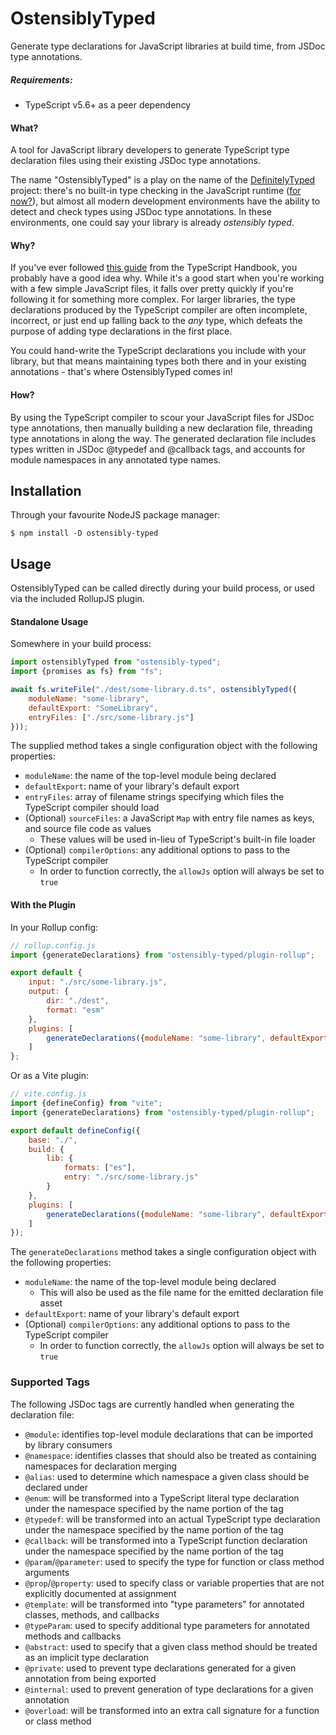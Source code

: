 # OstensiblyTyped

Generate type declarations for JavaScript libraries at build time, from JSDoc type annotations.

##### Requirements:
* TypeScript v5.6+ as a peer dependency

#### What?

A tool for JavaScript library developers to generate TypeScript type declaration files using their existing JSDoc type annotations.

The name "OstensiblyTyped" is a play on the name of the [DefinitelyTyped](https://definitelytyped.org/) project: there's no built-in type checking in the JavaScript runtime ([for now?](https://github.com/tc39/proposal-type-annotations)),
but almost all modern development environments have the ability to detect and check types using JSDoc type annotations.
In these environments, one could say your library is already _ostensibly typed_.

#### Why?

If you've ever followed [this guide](https://www.typescriptlang.org/docs/handbook/declaration-files/dts-from-js.html) from the TypeScript Handbook, you probably have a good idea why.
While it's a good start when you're working with a few simple JavaScript files, it falls over pretty quickly if you're following it for something more complex.
For larger libraries, the type declarations produced by the TypeScript compiler are often incomplete, incorrect, or just end up falling back to the _any_ type, which defeats the purpose of adding type declarations in the first place.

You could hand-write the TypeScript declarations you include with your library, but that means maintaining types both there and in your existing annotations - that's where OstensiblyTyped comes in!

#### How?

By using the TypeScript compiler to scour your JavaScript files for JSDoc type annotations, then manually building a new declaration file, threading type annotations in along the way.
The generated declaration file includes types written in JSDoc @typedef and @callback tags, and accounts for module namespaces in any annotated type names. 

## Installation

Through your favourite NodeJS package manager:

```
$ npm install -D ostensibly-typed
```

## Usage

OstensiblyTyped can be called directly during your build process, or used via the included RollupJS plugin.

#### Standalone Usage

Somewhere in your build process:

```js
import ostensiblyTyped from "ostensibly-typed";
import {promises as fs} from "fs";

await fs.writeFile("./dest/some-library.d.ts", ostensiblyTyped({
    moduleName: "some-library", 
    defaultExport: "SomeLibrary",
    entryFiles: ["./src/some-library.js"]
}));
```

The supplied method takes a single configuration object with the following properties:
* `moduleName`: the name of the top-level module being declared
* `defaultExport`: name of your library's default export
* `entryFiles`: array of filename strings specifying which files the TypeScript compiler should load
* (Optional) `sourceFiles`: a JavaScript `Map` with entry file names as keys, and source file code as values
  * These values will be used in-lieu of TypeScript's built-in file loader
* (Optional) `compilerOptions`: any additional options to pass to the TypeScript compiler
  * In order to function correctly, the `allowJs` option will always be set to `true`

#### With the Plugin

In your Rollup config:

```js
// rollup.config.js
import {generateDeclarations} from "ostensibly-typed/plugin-rollup";

export default {
    input: "./src/some-library.js",
    output: {
        dir: "./dest",
        format: "esm"
    },
    plugins: [
        generateDeclarations({moduleName: "some-library", defaultExport: "SomeLibrary"})
    ]
};
```

Or as a Vite plugin:

```js
// vite.config.js
import {defineConfig} from "vite";
import {generateDeclarations} from "ostensibly-typed/plugin-rollup";

export default defineConfig({
    base: "./",
    build: {
        lib: {
            formats: ["es"],
            entry: "./src/some-library.js"
        }
    },
    plugins: [
        generateDeclarations({moduleName: "some-library", defaultExport: "SomeLibrary"})
    ]
});
```

The `generateDeclarations` method takes a single configuration object with the following properties:
* `moduleName`: the name of the top-level module being declared
  * This will also be used as the file name for the emitted declaration file asset
* `defaultExport`: name of your library's default export
* (Optional) `compilerOptions`: any additional options to pass to the TypeScript compiler
  * In order to function correctly, the `allowJs` option will always be set to `true`

### Supported Tags

The following JSDoc tags are currently handled when generating the declaration file:
* `@module`: identifies top-level module declarations that can be imported by library consumers
* `@namespace`: identifies classes that should also be treated as containing namespaces for declaration merging
* `@alias`: used to determine which namespace a given class should be declared under
* `@enum`: will be transformed into a TypeScript literal type declaration under the namespace specified by the name portion of the tag
* `@typedef`: will be transformed into an actual TypeScript type declaration under the namespace specified by the name portion of the tag
* `@callback`: will be transformed into a TypeScript function declaration under the namespace specified by the name portion of the tag
* `@param`/`@parameter`: used to specify the type for function or class method arguments
* `@prop`/`@property`: used to specify class or variable properties that are not explicitly documented at assignment
* `@template`: will be transformed into "type parameters" for annotated classes, methods, and callbacks
* `@typeParam`: used to specify additional type parameters for annotated methods and callbacks
* `@abstract`: used to specify that a given class method should be treated as an implicit type declaration
* `@private`: used to prevent type declarations generated for a given annotation from being exported
* `@internal`: used to prevent generation of type declarations for a given annotation
* `@overload`: will be transformed into an extra call signature for a function or class method